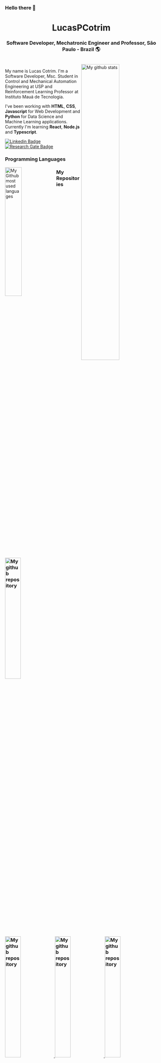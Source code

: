 <h3> Hello there 👋 </h3>

<div align="center">
  <h1>LucasPCotrim</h1>
  <h3>Software Developer, Mechatronic Engineer and Professor, São Paulo - Brazil 🌎</h3><br>
</div>

<img align="right" width="50%" src="https://github-readme-stats.vercel.app/api?username=LucasPCotrim&count_private=true&show_icons=true" alt="My github stats">

My name is Lucas Cotrim. I'm a Software Developer, Msc. Student in Control and Mechanical Automation Engineering at USP and Reinforcement Learning Professor at Instituto Mauá de Tecnologia.

I've been working with **HTML**, **CSS**, **Javascript** for Web Development and **Python** for Data Science and Machine Learning applications. Currently I'm learning **React**, **Node.js** and **Typescript**.

[![Linkedin Badge](https://img.shields.io/badge/-LinkedIn-blue?style=flat-square&logo=Linkedin&logoColor=white&link=https://www.linkedin.com/in/lucas-cotrim-7bab121a/)](https://www.linkedin.com/in/lucas-cotrim-7bab121a/)
[![Research Gate Badge](https://img.shields.io/badge/-ResearchGate-brigthgreen?style=flat-square&logo=ResearchGate&logoColor=white&link=https://www.researchgate.net/profile/Lucas-Pereira-Cotrim3)](https://www.researchgate.net/profile/Lucas-Pereira-Cotrim)

<div align="left">
<h3>Programming Languages</h3>
<img align="left" width="33%"  src="https://github-readme-stats.vercel.app/api/top-langs/?username=LucasPCotrim&count_private=true&show_icons=true" alt="My Github most used languages">
</div>

<div>
  <div>
  <h3>My Repositories<h3>
  <a width="32%" href="https://github.com/LucasPCotrim/ControleRoboManipulador">
    <img width="32%" src="https://github-readme-stats.vercel.app/api/pin/?username=LucasPCotrim&repo=ControleRoboManipulador&show_icons=true" alt="My github repository">
  </a>
  <a width="32%" href="https://github.com/LucasPCotrim/projeto6-buzzquizz">
    <img width="32%" src="https://github-readme-stats.vercel.app/api/pin/?username=LucasPCotrim&repo=projeto6-buzzquizz&show_icons=true" alt="My github repository">
  </a>
  <a width="32%"href="https://github.com/LucasPCotrim/projeto4-parrotscardgame">
    <img width="32%" src="https://github-readme-stats.vercel.app/api/pin/?username=LucasPCotrim&repo=projeto4-parrotscardgame&show_icons=true" alt="My github repository">
  </a>
  <a width="32%"href="https://github.com/LucasPCotrim/PythonKukaRL">
    <img width="32%" src="https://github-readme-stats.vercel.app/api/pin/?username=LucasPCotrim&repo=PythonKukaRL&show_icons=true" alt="My github repository">
  </a>
  </div>
  
  <div>
  <h3>Info</h3>
  - 📫 How to reach me: <a href="mailto: lucaspcotrim@gmail.com">lucaspcotrim@gmail.com</a>, <a href="mailto: lucas.cotrim@usp.br">lucas.cotrim@usp.br</a>
  </div>
</div>


<!--
**LucasPCotrim/LucasPCotrim** is a ✨ _special_ ✨ repository because its `README.md` (this file) appears on your GitHub profile.

Here are some ideas to get you started:

- 🔭 I’m currently working on ...
- 🌱 I’m currently learning ...
- 👯 I’m looking to collaborate on ...
- 🤔 I’m looking for help with ...
- 💬 Ask me about ...
- 📫 How to reach me: ...
- 😄 Pronouns: ...
- ⚡ Fun fact: ...
-->

